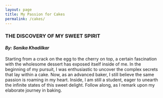 ```yaml
---
layout: page
title: My Passion for Cakes
permalink: /cakes/
---
```


### THE DISCOVERY OF MY SWEET SPIRIT

#### _By: Sanika Khadilkar_

Starting from a crack on the egg to the cherry on top, a certain fascination with the wholesome dessert has exposed itself inside of me. In the beginning of my pursuit, I was enthusiastic to uncover the complex secrets that lay within a cake. Now, as an advanced baker, I still believe the same passion is roaming in my heart. Inside, I am still a student, eager to unearth the infinite states of this sweet delight. Follow along, as I remark upon my elaborate journey in baking.